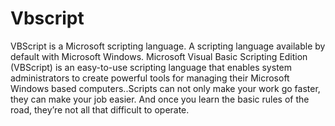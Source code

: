 Vbscript
========
VBScript is a Microsoft scripting language. A scripting language available by default with Microsoft Windows. Microsoft Visual Basic Scripting Edition (VBScript) is an easy-to-use scripting language that enables system administrators to create powerful tools for managing their Microsoft Windows based computers..Scripts can not only make your work go faster, they can make your job easier. And once you learn the basic rules of the road, they’re not all that difficult to operate. 
